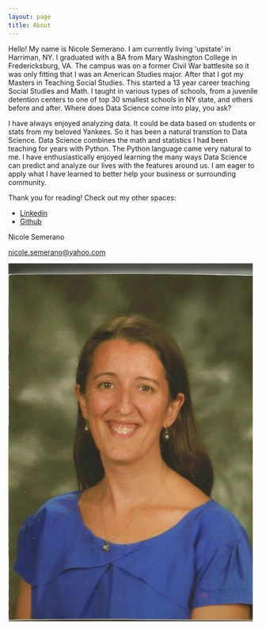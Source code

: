 ```yaml
---
layout: page
title: About
---
```


<p class="message">
  Hello!  My name is Nicole Semerano.  I am currently living 'upstate' in Harriman, NY.  I graduated with a BA from Mary Washington College in Fredericksburg, VA.  The campus was on a former Civil War battlesite so it was only fitting that I was an American Studies major.  After that I got my Masters in Teaching Social Studies.  This started a 13 year career teaching Social Studies and Math.  I taught in various types of schools, from a juvenile detention centers to one of top 30 smallest schools in NY state, and others before and after.  Where does Data Science come into play, you ask?  
</p>

I have always enjoyed analyzing data.  It could be data based on students or stats from my beloved Yankees. So it has been a natural transtion to Data Science.  Data Science combines the math and statistics I had been teaching for years with Python.  The Python language came very natural to me.  I have enthusiastically enjoyed learning the many ways Data Science can predict and analyze our lives with the features around us. I am eager to apply what I have learned to better help your business or surrounding community.  

Thank you for reading!  Check out my other spaces:


* [Linkedin](https://www.linkedin.com/in/nicole-semerano/)
* [Github](https://github.com/nicolesemerano)

Nicole Semerano

nicole.semerano@yahoo.com

<img src="RCS.jpg">

